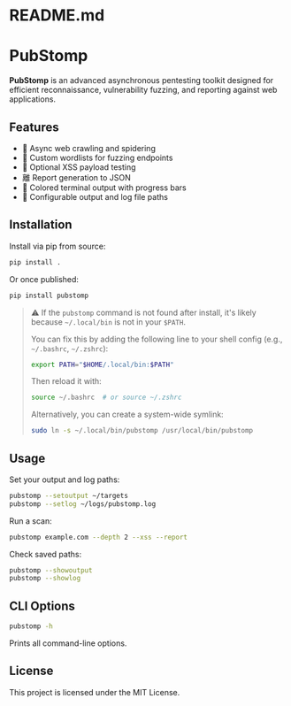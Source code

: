 # README.md

# PubStomp

**PubStomp** is an advanced asynchronous pentesting toolkit designed for efficient reconnaissance, vulnerability fuzzing, and reporting against web applications.

## Features
-  Async web crawling and spidering
-  Custom wordlists for fuzzing endpoints
-  Optional XSS payload testing
- 離 Report generation to JSON
-  Colored terminal output with progress bars
-  Configurable output and log file paths

## Installation
Install via pip from source:

```bash
pip install .
```

Or once published:
```bash
pip install pubstomp
```

> ⚠️ If the `pubstomp` command is not found after install, it's likely because `~/.local/bin` is not in your `$PATH`.
> 
> You can fix this by adding the following line to your shell config (e.g., `~/.bashrc`, `~/.zshrc`):
>
> ```bash
> export PATH="$HOME/.local/bin:$PATH"
> ```
>
> Then reload it with:
>
> ```bash
> source ~/.bashrc  # or source ~/.zshrc
> ```
>
> Alternatively, you can create a system-wide symlink:
>
> ```bash
> sudo ln -s ~/.local/bin/pubstomp /usr/local/bin/pubstomp
> ```

## Usage
Set your output and log paths:

```bash
pubstomp --setoutput ~/targets
pubstomp --setlog ~/logs/pubstomp.log
```

Run a scan:
```bash
pubstomp example.com --depth 2 --xss --report
```

Check saved paths:
```bash
pubstomp --showoutput
pubstomp --showlog
```

## CLI Options
```bash
pubstomp -h
```
Prints all command-line options.

## License
This project is licensed under the MIT License.
